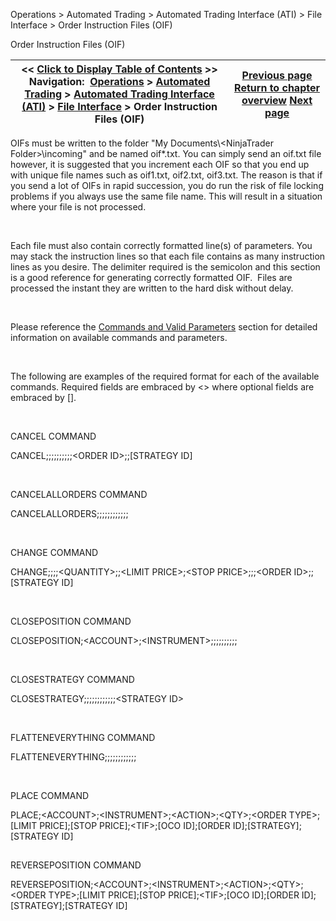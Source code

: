 ﻿


Operations \> Automated Trading \> Automated Trading Interface (ATI) \> File Interface \> Order Instruction Files (OIF)






















Order Instruction Files (OIF)







| \<\< [Click to Display Table of Contents](order_instruction_files_oif.md) \>\> **Navigation:**     [Operations](operations.md) \> [Automated Trading](automated_trading.md) \> [Automated Trading Interface (ATI)](automated_trading_interface_at.md) \> [File Interface](file_interface.md) \> Order Instruction Files (OIF) | [Previous page](file_interface.md) [Return to chapter overview](file_interface.md) [Next page](information_update_files.md) |
| --- | --- |











OIFs must be written to the folder "My Documents\\\<NinjaTrader Folder\>\\incoming" and be named oif\*.txt. You can simply send an oif.txt file however, it is suggested that you increment each OIF so that you end up with unique file names such as oif1\.txt, oif2\.txt, oif3\.txt. The reason is that if you send a lot of OIFs in rapid succession, you do run the risk of file locking problems if you always use the same file name. This will result in a situation where your file is not processed.


 


Each file must also contain correctly formatted line(s) of parameters. You may stack the instruction lines so that each file contains as many instruction lines as you desire. The delimiter required is the semicolon and this section is a good reference for generating correctly formatted OIF.  Files are processed the instant they are written to the hard disk without delay.


 


Please reference the [Commands and Valid Parameters](commands_and_valid_parameters.md) section for detailed information on available commands and parameters.


 


The following are examples of the required format for each of the available commands. Required fields are embraced by \<\> where optional fields are embraced by \[].


 


CANCEL COMMAND


CANCEL;;;;;;;;;;\<ORDER ID\>;;\[STRATEGY ID]


 


CANCELALLORDERS COMMAND


CANCELALLORDERS;;;;;;;;;;;;


 


CHANGE COMMAND


CHANGE;;;;\<QUANTITY\>;;\<LIMIT PRICE\>;\<STOP PRICE\>;;;\<ORDER ID\>;;\[STRATEGY ID]


 


CLOSEPOSITION COMMAND


CLOSEPOSITION;\<ACCOUNT\>;\<INSTRUMENT\>;;;;;;;;;;


 


CLOSESTRATEGY COMMAND


CLOSESTRATEGY;;;;;;;;;;;;\<STRATEGY ID\>


 


FLATTENEVERYTHING COMMAND


FLATTENEVERYTHING;;;;;;;;;;;;


 


PLACE COMMAND


PLACE;\<ACCOUNT\>;\<INSTRUMENT\>;\<ACTION\>;\<QTY\>;\<ORDER TYPE\>;\[LIMIT PRICE];\[STOP PRICE];\<TIF\>;\[OCO ID];\[ORDER ID];\[STRATEGY];\[STRATEGY ID]


## 


REVERSEPOSITION COMMAND


REVERSEPOSITION;\<ACCOUNT\>;\<INSTRUMENT\>;\<ACTION\>;\<QTY\>;\<ORDER TYPE\>;\[LIMIT PRICE];\[STOP PRICE];\<TIF\>;\[OCO ID];\[ORDER ID];\[STRATEGY];\[STRATEGY ID]








